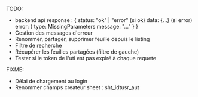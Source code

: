TODO:
- backend api response :
{
    status: "ok" | "error"
    (si ok)
    data: {...}
    (si error)
    error: {
        type: MissingParameters
        message: "..."
    }
}
- Gestion des messages d'erreur
- Renommer, partager, supprimer feuille depuis le listing
- Filtre de recherche
- Récupérer les feuilles partagées (filtre de gauche)
- Tester si le token de l'uti est pas expiré à chaque requete

FIXME:
- Délai de chargement au login
- Renommer champs createur sheet : sht_idtusr_aut